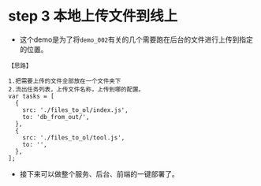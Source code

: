 # step 3 本地上传文件到线上

* 这个demo是为了将`demo_002`有关的几个需要跑在后台的文件进行上传到指定的位置。

```
【思路】

1.把需要上传的文件全部放在一个文件夹下
2.流出任务列表，上传文件名称，上传到哪的配置。
var tasks = [
  {
    src: './files_to_ol/index.js',
    to: 'db_from_out/',
  },
  {
    src: './files_to_ol/tool.js',
    to: '',
  },
];
```

* 接下来可以做整个服务、后台、前端的一键部署了。





